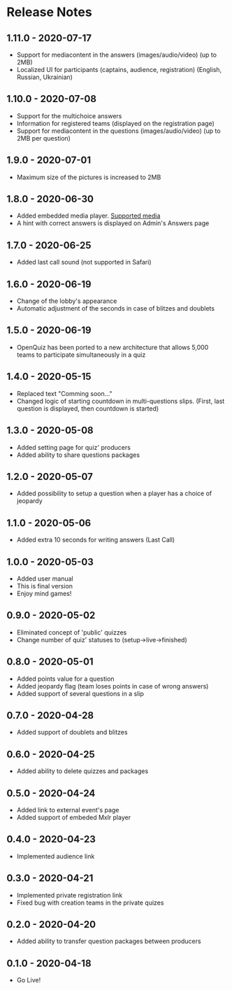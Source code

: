 # Release Notes

## 1.11.0 - 2020-07-17

* Support for mediacontent in the answers (images/audio/video) (up to 2MB)
* Localized UI for participants (captains, audience, registration) (English, Russian, Ukrainian)

## 1.10.0 - 2020-07-08

* Support for the multichoice answers
* Information for registered teams (displayed on the registration page)
* Support for mediacontent in the questions (images/audio/video) (up to 2MB per question)

## 1.9.0 - 2020-07-01

* Maximum size of the pictures is increased to 2MB

## 1.8.0 - 2020-06-30

* Added embedded media player. [Supported media](https://www.npmjs.com/package/react-player#supported-media)
* A hint with correct answers is displayed on Admin's Answers page

## 1.7.0 - 2020-06-25

* Added last call sound (not supported in Safari)

## 1.6.0 - 2020-06-19

* Change of the lobby's appearance
* Automatic adjustment of the seconds in case of blitzes and doublets

## 1.5.0 - 2020-06-19

* OpenQuiz has been ported to a new architecture that allows 5,000 teams to participate simultaneously in a quiz

## 1.4.0 - 2020-05-15

* Replaced text "Comming soon..."
* Changed logic of starting countdown in multi-questions slips. (First, last question is displayed, then countdown is started)

## 1.3.0 - 2020-05-08

* Added setting page for quiz' producers
* Added ability to share questions packages

## 1.2.0 - 2020-05-07

* Added possibility to setup a question when a player has a choice of jeopardy

## 1.1.0 - 2020-05-06

* Added extra 10 seconds for writing answers (Last Call)

## 1.0.0 - 2020-05-03

* Added user manual
* This is final version
* Enjoy mind games!

## 0.9.0 - 2020-05-02

* Eliminated concept of 'public' quizzes
* Change number of quiz' statuses to (setup->live->finished)

## 0.8.0 - 2020-05-01

* Added points value for a question
* Added jeopardy flag (team loses points in case of wrong answers)
* Added support of several questions in a slip

## 0.7.0 - 2020-04-28

* Added support of doublets and blitzes

## 0.6.0 - 2020-04-25

* Added ability to delete quizzes and packages

## 0.5.0 - 2020-04-24

* Added link to external event's page
* Added support of embeded Mxlr player

## 0.4.0 - 2020-04-23

* Implemented audience link

## 0.3.0 - 2020-04-21

* Implemented private registration link
* Fixed bug with creation teams in the private quizes

## 0.2.0 - 2020-04-20

* Added ability to transfer question packages between producers

## 0.1.0 - 2020-04-18

* Go Live!